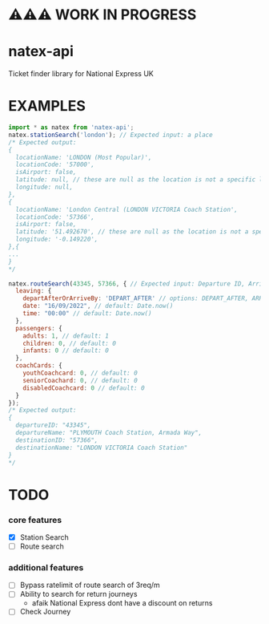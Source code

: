# ⚠️⚠️⚠️ WORK IN PROGRESS

# natex-api
Ticket finder library for National Express UK


# EXAMPLES
```js
import * as natex from 'natex-api';
natex.stationSearch('london'); // Expected input: a place
/* Expected output:
{
  locationName: 'LONDON (Most Popular)',
  locationCode: '57000',
  isAirport: false,
  latitude: null, // these are null as the location is not a specific location. most locations will have a latitude and longitude
  longitude: null,
},
{
  locationName: 'London Central (LONDON VICTORIA Coach Station',
  locationCode: '57366',
  isAirport: false,
  latitude: '51.492670', // these are null as the location is not a specific location. most locations will have a latitude and longitude
  longitude: '-0.149220',
},{
...
}
*/

natex.routeSearch(43345, 57366, { // Expected input: Departure ID, Arrival ID
  leaving: {
    departAfterOrArriveBy: 'DEPART_AFTER' // options: DEPART_AFTER, ARRIVE_BY default: DEPART_AFTER
    date: "16/09/2022", // default: Date.now()
    time: "00:00" // default: Date.now()
  },
  passengers: {
    adults: 1, // default: 1
    children: 0, // default: 0
    infants: 0 // default: 0
  },
  coachCards: {
    youthCoachcard: 0, // default: 0
    seniorCoachard: 0, // default: 0
    disabledCoachcard: 0 // default: 0
  }
});
/* Expected output:
{
  departureID: "43345",
  departureName: "PLYMOUTH Coach Station, Armada Way",
  destinationID: "57366",
  destinationName: "LONDON VICTORIA Coach Station"
}
*/
```

# TODO
### core features
- [x] Station Search
- [ ] Route search
### additional features
- [ ] Bypass ratelimit of route search of 3req/m
- [ ] Ability to search for return journeys
  - afaik National Express dont have a discount on returns
- [ ] Check Journey
